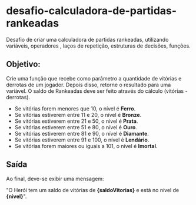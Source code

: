 # desafio-calculadora-de-partidas-rankeadas
Desafio de criar uma calculadora de partidas rankeadas, utilizando variáveis, operadores , laços de repetição, estruturas de  decisões, funções.


## Objetivo:

Crie uma função que recebe como parâmetro a quantidade de vitórias e derrotas de um jogador.
Depois disso, retorne o resultado para uma variável. O saldo de Rankeadas deve ser feito através do cálculo (vitórias - derrotas).

- Se vitórias forem menores que 10, o nível é **Ferro**.
- Se vitórias estiverem entre 11 e 20, o nível é **Bronze**.
- Se vitórias estiverem entre 21 e 50, o nível é **Prata**.
- Se vitórias estiverem entre 51 e 80, o nível é **Ouro**.
- Se vitórias estiverem entre 81 e 90, o nível é **Diamante**.
- Se vitórias estiverem entre 91 e 100, o nível é **Lendário**.
- Se vitórias forem maiores ou iguais a 101, o nível é **Imortal**.

## Saída

Ao final, deve-se exibir uma mensagem:

"O Herói tem um saldo de vitórias de **{saldoVitorias}** e está no nível de **{nivel}**".

